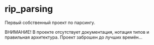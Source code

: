 # rip_parsing
Первый собственный проект по парсингу.

ВНИМАНИЕ!
В проекте отсутствует документация, нотация типов и правильная архитектура.
Проект заброшен до лучших времён...
